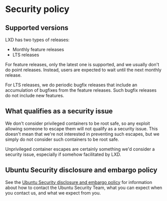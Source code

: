 # Security policy
## Supported versions
<!-- Include start supported versions -->

LXD has two types of releases:
 - Monthly feature releases
 - LTS releases

For feature releases, only the latest one is supported, and we usually
don't do point releases. Instead, users are expected to wait until the
next monthly release.

For LTS releases, we do periodic bugfix releases that include an
accumulation of bugfixes from the feature releases. Such bugfix releases
do not include new features.

<!-- Include end supported versions -->

## What qualifies as a security issue
We don't consider privileged containers to be root safe, so any exploit
allowing someone to escape them will not qualify as a security issue.
This doesn't mean that we're not interested in preventing such escapes,
but we simply do not consider such containers to be root safe.

Unprivileged container escapes are certainly something we'd consider a
security issue, especially if somehow facilitated by LXD.

## Ubuntu Security disclosure and embargo policy

See the [Ubuntu Security disclosure and embargo
policy](https://ubuntu.com/security/disclosure-policy) for information
about how to contact the Ubuntu Security Team, what you can expect when
you contact us, and what we expect from you.
